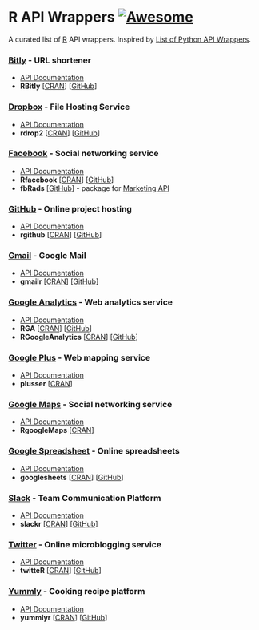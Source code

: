 R API Wrappers [![Awesome](https://cdn.rawgit.com/sindresorhus/awesome/d7305f38d29fed78fa85652e3a63e154dd8e8829/media/badge.svg)](https://github.com/sindresorhus/awesome)
===
A curated list of [R](https://www.r-project.org/) API wrappers. Inspired by [List of Python API Wrappers](https://github.com/realpython/list-of-python-api-wrappers).

### [Bitly](http://bitly.com/) -  URL shortener
- [API Documentation](http://dev.bitly.com/get_started.html)
- **RBitly** [[CRAN](https://cran.r-project.org/web/packages/RBitly/)] [[GitHub](https://github.com/dmpe/urlshorteneR)]

### [Dropbox](http://dropbox.com/) -  File Hosting Service
- [API Documentation](https://www.dropbox.com/developers)
- **rdrop2** [[CRAN](https://cran.r-project.org/web/packages/rdrop2/)] [[GitHub](https://github.com/karthik/rdrop2)]

### [Facebook](http://facebook.com/) -  Social networking service
- [API Documentation](https://developers.facebook.com/)
- **Rfacebook** [[CRAN](https://cran.r-project.org/web/packages/Rfacebook)] [[GitHub](https://github.com/pablobarbera/Rfacebook)]
- **fbRads** [[GitHub](https://github.com/cardcorp/fbRads)] - package for [Marketing API](https://developers.facebook.com/docs/marketing-apis)

### [GitHub](http://github.com) - Online project hosting
- [API Documentation](https://developer.github.com/v3/)
- **rgithub** [[CRAN](https://cran.r-project.org/web/packages/rgithub)] [[GitHub](https://github.com/cscheid/rgithub)]

### [Gmail](https://mail.google.com) - Google Mail
- [API Documentation](https://developers.google.com/gmail/api/?hl=en)
- **gmailr** [[CRAN](https://cran.r-project.org/web/packages/gmailr/index.html)] [[GitHub](https://github.com/jimhester/gmailr)]

### [Google Analytics](http://www.google.com/analytics/) - Web analytics service
- [API Documentation](https://developers.google.com/analytics/devguides/reporting/core/v3/)
- **RGA** [[CRAN](https://cran.r-project.org/web/packages/RGA)] [[GitHub](https://github.com/skardhamar/rga)]
- **RGoogleAnalytics** [[CRAN](https://cran.r-project.org/web/packages/RGoogleAnalytics)] [[GitHub](https://github.com/Tatvic/RGoogleAnalytics)]

### [Google Plus](https://maps.google.com/spreadsheet/) - Web mapping service
- [API Documentation](https://developers.google.com/+/web/api/rest/)
- **plusser** [[CRAN](https://cran.r-project.org/web/packages/plusser)]

### [Google Maps](https://google.com/+) - Social networking service
- [API Documentation](https://developers.google.com/maps/)
- **RgoogleMaps** [[CRAN](https://cran.r-project.org/web/packages/RgoogleMaps)]

### [Google Spreadsheet](https://docs.google.com/spreadsheet/) - Online spreadsheets
- [API Documentation](https://developers.google.com/google-apps/spreadsheets/)
- **googlesheets** [[CRAN](https://cran.r-project.org/web/packages/googlesheets)] [[GitHub](https://github.com/jennybc/googlesheets)]

### [Slack](http://slack.com/) - Team Communication Platform
- [API Documentation](https://api.slack.com/)
- **slackr** [[CRAN](https://cran.r-project.org/web/packages/slackr)] [[GitHub](https://github.com/hrbrmstr/slackr)]

### [Twitter](http://twitter.com/) - Online microblogging service
- [API Documentation](https://dev.twitter.com/docs/twitter-libraries)
- **twitteR** [[CRAN](https://cran.r-project.org/web/packages/twitteR)] [[GitHub](https://github.com/geoffjentry/twitteR)]

### [Yummly](http://yummly.com/) - Cooking recipe platform
- [API Documentation](https://developer.yummly.com)
- **yummlyr** [[CRAN](https://cran.r-project.org/web/packages/yummlyr)] [[GitHub](https://github.com/RomanTsegelskyi/yummlyr)]
